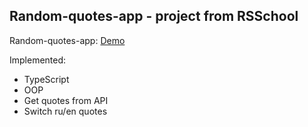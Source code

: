 ## Random-quotes-app - project from RSSchool

Random-quotes-app: [Demo]()

Implemented:

- TypeScript
- OOP
- Get quotes from API
- Switch ru/en quotes
